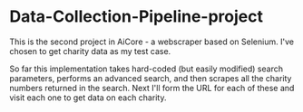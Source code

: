 # Data-Collection-Pipeline-project

This is the second project in AiCore - a webscraper based on Selenium. I've chosen to get charity data as my test case.

So far this implementation takes hard-coded (but easily modified) search parameters, performs an advanced search, and then scrapes all the charity numbers returned in the search. Next I'll form the URL for each of these and visit each one to get data on each charity.
